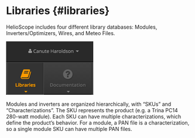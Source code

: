 # Libraries {#libraries}

HelioScope includes four different library databases: Modules, Inverters/Optimizers, Wires, and Meteo Files.

![Screenshots/7.0%20Libraries.png](../assets/screenshots7020libraries.png)

Modules and inverters are organized hierarchically, with “SKUs” and “Characterizations”. The SKU represents the product (e.g. a Trina PC14 280-watt module). Each SKU can have multiple characterizations, which define the product’s behavior. For a module, a PAN file is a characterization, so a single module SKU can have multiple PAN files.